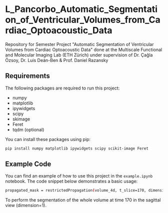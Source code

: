 # L_Pancorbo_Automatic_Segmentation_of_Ventricular_Volumes_from_Cardiac_Optoacoustic_Data
Repository for Semester Project "Automatic Segmentation of Ventricular Volumes from Cardiac Optoacoustic Data" done at the Multiscale Functional and Molecular Imaging Lab (ETH Zürich) under supervision of Dr. Çağla Özsoy, Dr. Luis Deán-Ben & Prof. Daniel Razansky

## Requirements
The following packages are required to run this project:

- numpy
- matplotlib
- ipywidgets
- scipy
- skimage
- Feret
- tqdm (optional)

You can install these packages using pip:

```bash
pip install numpy matplotlib ipywidgets scipy scikit-image Feret
```

## Example Code
You can find an example of how to use this project in the `example.ipynb` notebook. The code snippet below demonstrates a basic usage:

```bash
propagated_mask = restrictedPropagation(volume_4d, t_slice=170, dimension=1, denoised_method='tvl1', active_contours_method='acwe')
```
To perform the segmentation of the whole volume at time 170 in the sagittal view (dimension=1).
